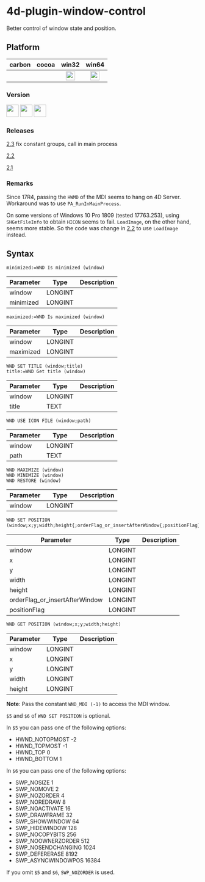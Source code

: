 # 4d-plugin-window-control
Better control of window state and position.

## Platform

| carbon | cocoa | win32 | win64 |
|:------:|:-----:|:---------:|:---------:|
|||<img src="https://cloud.githubusercontent.com/assets/1725068/22371562/1b091f0a-e4db-11e6-8458-8653954a7cce.png" width="24" height="24" />|<img src="https://cloud.githubusercontent.com/assets/1725068/22371562/1b091f0a-e4db-11e6-8458-8653954a7cce.png" width="24" height="24" />|

### Version

<img src="https://cloud.githubusercontent.com/assets/1725068/18940649/21945000-8645-11e6-86ed-4a0f800e5a73.png" width="32" height="32" /> <img src="https://cloud.githubusercontent.com/assets/1725068/18940648/2192ddba-8645-11e6-864d-6d5692d55717.png" width="32" height="32" /> <img src="https://user-images.githubusercontent.com/1725068/41266195-ddf767b2-6e30-11e8-9d6b-2adf6a9f57a5.png" width="32" height="32" />

### Releases

[2.3](https://github.com/miyako/4d-plugin-window-control/releases/tag/2.3) fix constant groups, call in main process  

[2.2](https://github.com/miyako/4d-plugin-window-control/releases/tag/2.2)

[2.1](https://github.com/miyako/4d-plugin-window-control/releases/tag/2.1)

### Remarks

Since 17R4, passing the ``HWMD`` of the MDI seems to hang on 4D Server. Workaround was to use ``PA_RunInMainProcess``.

On some versions of Windows 10 Pro 1809 (tested 17763.253), using ``SHGetFileInfo`` to obtain ``HICON`` seems to fail. ``LoadImage``, on the other hand, seems more stable. So the code was change in [2.2](https://github.com/miyako/4d-plugin-window-control/releases/tag/2.2) to use ``LoadImage`` instead.

## Syntax

```
minimized:=WND Is minimized (window)
```

Parameter|Type|Description
------------|------|----
window|LONGINT|
minimized|LONGINT|

```
maximized:=WND Is maximized (window)
```

Parameter|Type|Description
------------|------|----
window|LONGINT|
maximized|LONGINT|

```
WND SET TITLE (window;title)
title:=WND Get title (window)
```

Parameter|Type|Description
------------|------|----
window|LONGINT|
title|TEXT|

```
WND USE ICON FILE (window;path)
```

Parameter|Type|Description
------------|------|----
window|LONGINT|
path|TEXT|


```
WND MAXIMIZE (window)
WND MINIMIZE (window)
WND RESTORE (window)
```

Parameter|Type|Description
------------|------|----
window|LONGINT|

```
WND SET POSITION (window;x;y;width;height{;orderFlag_or_insertAfterWindow{;positionFlag}})
```

Parameter|Type|Description
------------|------|----
window|LONGINT|
x|LONGINT|
y|LONGINT|
width|LONGINT|
height|LONGINT|
orderFlag_or_insertAfterWindow|LONGINT|
positionFlag|LONGINT|

```
WND GET POSITION (window;x;y;width;height)
```

Parameter|Type|Description
------------|------|----
window|LONGINT|
x|LONGINT|
y|LONGINT|
width|LONGINT|
height|LONGINT|

**Note**: Pass the constant ``WND_MDI (-1)`` to access the MDI window.

``$5`` and ``$6`` of ``WND SET POSITION`` is optional. 

In ``$5`` you can pass one of the following options: 

* HWND_NOTOPMOST -2
* HWND_TOPMOST -1
* HWND_TOP 0
* HWND_BOTTOM 1

In ``$6`` you can pass one of the following options: 

* SWP_NOSIZE 1
* SWP_NOMOVE 2
* SWP_NOZORDER 4
* SWP_NOREDRAW 8
* SWP_NOACTIVATE 16
* SWP_DRAWFRAME 32
* SWP_SHOWWINDOW 64
* SWP_HIDEWINDOW 128
* SWP_NOCOPYBITS 256
* SWP_NOOWNERZORDER 512
* SWP_NOSENDCHANGING 1024
* SWP_DEFERERASE 8192
* SWP_ASYNCWINDOWPOS 16384
 
If you omit ``$5`` and ``$6``, ``SWP_NOZORDER`` is used.
